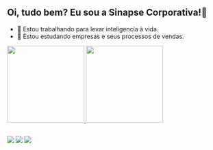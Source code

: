 ## Oi, tudo bem? Eu sou a Sinapse Corporativa!👋

- 🔭 Estou trabalhando para levar inteligencia à vida.
- 🌱 Estou estudando empresas e seus processos de vendas.

<div>
   <a href="https://github.com/sinapsecorporativa">
   <img height="180em" src="https://github-readme-stats.vercel.app/api?username=sinapsecorporativa&show_icons=true&theme=tokyonight&include_all_commits=true&count_private=true"/>
   <img height="180em" src="https://github-readme-stats.vercel.app/api/top-langs/?username=sinapsecorporativa&layout=compact&langs_count=6&theme=tokyonight"/>
</div>

##

<div>
 <a href="https://instagram.com/sinapsecorporativa" target="_blank"><img src="https://img.shields.io/badge/-Instagram-%23E4405F?style=for-the-badge&logo=instagram&logoColor=white" target="_blank"></a>
 <a href = "mailto:sinapsecorporativa@gmail.com"><img src="https://img.shields.io/badge/-Gmail-%23333?style=for-the-badge&logo=gmail&logoColor=white" target="_blank"></a>
 <a href="https://www.linkedin.com/company/sinapsecorporativa" target="_blank"><img src="https://img.shields.io/badge/-LinkedIn-%230077B5?style=for-the-badge&logo=linkedin&logoColor=white" target="_blank"></a> 
</div>
